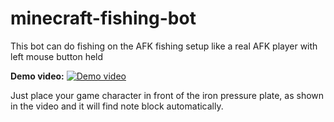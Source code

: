 # minecraft-fishing-bot
This bot can do fishing on the AFK fishing setup like a real AFK player with left mouse button held

**Demo video:**
[![Demo video](https://img.youtube.com/vi/BQ1xj834yqk/maxresdefault.jpg)](https://youtu.be/BQ1xj834yqk)

Just place your game character in front of the iron pressure plate, as shown in the video and it will find note block automatically.

